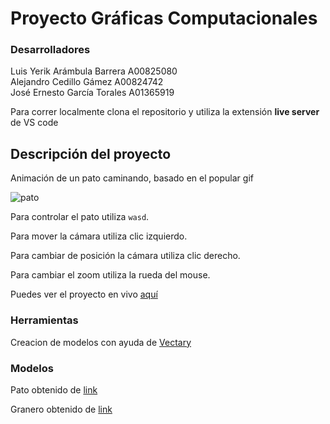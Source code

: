 # Proyecto Gráficas Computacionales

### Desarrolladores ###

Luis Yerik Arámbula Barrera A00825080 \
Alejandro Cedillo Gámez A00824742 \
José Ernesto García Torales A01365919

Para correr localmente clona el repositorio y utiliza la extensión __live server__ de VS code


## Descripción del proyecto

Animación de un pato caminando, basado en el popular gif

![pato](https://c.tenor.com/A-dUfi3bkMoAAAAi/pato-juan.gif)

Para controlar el pato utiliza 
`wasd`. 

Para mover la cámara utiliza clic izquierdo. 

Para cambiar de posición la cámara utiliza clic derecho.  

Para cambiar el zoom utiliza la rueda del mouse. 

Puedes ver el proyecto en vivo [aquí](https://luyer74.github.io/Proyecto_Graficas/)

### Herramientas ###
Creacion de modelos con ayuda de
[Vectary](https://www.vectary.com)
### Modelos ###
Pato obtenido de [link](https://sketchfab.com/3d-models/duck-b78442de2bc542ef9393608c40664aa1)

Granero obtenido de [link](https://sketchfab.com/3d-models/farm-barn-b930b48e99934f698c52b92f4ec1e51a)
